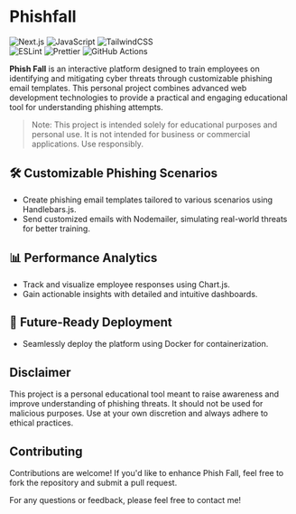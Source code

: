 # Phishfall

![Next.js](https://img.shields.io/badge/next.js-000000?style=for-the-badge&logo=nextdotjs&logoColor=white)
![JavaScript](https://img.shields.io/badge/javascript-%23323330.svg?style=for-the-badge&logo=javascript&logoColor=%23F7DF1E)
![TailwindCSS](https://img.shields.io/badge/tailwindcss-%2338B2AC.svg?style=for-the-badge&logo=tailwind-css&logoColor=white)
<br/>
![ESLint](https://img.shields.io/badge/ESLint-4B3263?style=for-the-badge&logo=eslint&logoColor=white)
![Prettier](https://img.shields.io/badge/prettier-1A2C34?style=for-the-badge&logo=prettier&logoColor=F7BA3E)
![GitHub Actions](https://img.shields.io/badge/GitHub_Actions-2088FF?style=for-the-badge&logo=github-actions&logoColor=white)

**Phish Fall** is an interactive platform designed to train employees on identifying and mitigating cyber threats through customizable phishing email templates. This personal project combines advanced web development technologies to provide a practical and engaging educational tool for understanding phishing attempts.

> Note: This project is intended solely for educational purposes and personal use. It is not intended for business or commercial applications. Use responsibly.

## 🛠️ Customizable Phishing Scenarios
- Create phishing email templates tailored to various scenarios using Handlebars.js.
- Send customized emails with Nodemailer, simulating real-world threats for better training.
## 📊 Performance Analytics
- Track and visualize employee responses using Chart.js.
- Gain actionable insights with detailed and intuitive dashboards.
## 🚀 Future-Ready Deployment
- Seamlessly deploy the platform using Docker for containerization.

## Disclaimer

This project is a personal educational tool meant to raise awareness and improve understanding of phishing threats. It should not be used for malicious purposes. Use at your own discretion and always adhere to ethical practices.

## Contributing
Contributions are welcome! If you'd like to enhance Phish Fall, feel free to fork the repository and submit a pull request.


For any questions or feedback, please feel free to contact me!
